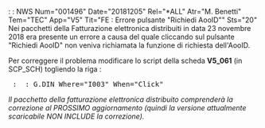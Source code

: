  :  : NWS Num="001496" Date="20181205" Rel="*ALL" Atr="M. Benetti" Tem="TEC" App="V5" Tit="FE :  Errore pulsante "Richiedi AooID"" Sts="20"
Nei pacchetti della Fatturazione elettronica distribuiti in data 23 novembre 2018 era presente un errore a causa del quale cliccando sul pulsante "Richiedi AooID" non veniva richiamata la funzione
di richiesta dell'AooID.

Per correggere il problema modificare lo script della scheda <b>V5_061</b> (in SCP_SCH) togliendo la riga : 
<pre> :  : G.DIN Where="I003" When="Click"</pre>

<i>Il pacchetto della fatturazione elettronica distribuito comprenderà la correzione al PROSSIMO aggiornamento (quindi la versione attualmente scaricabile NON INCLUDE la correzione).</i> 